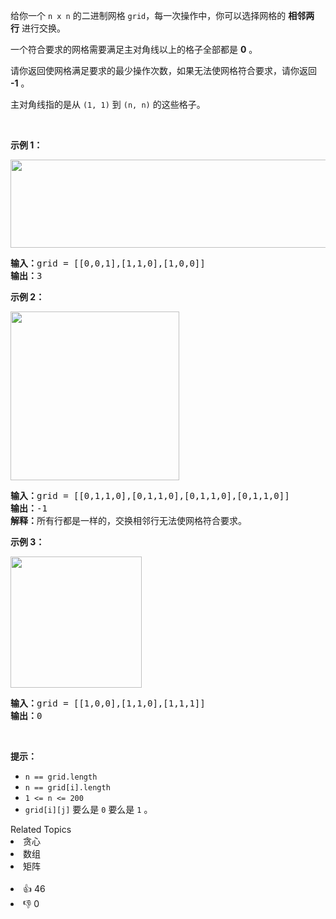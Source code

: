 <p>给你一个&nbsp;<code>n&nbsp;x n</code>&nbsp;的二进制网格&nbsp;<code>grid</code>，每一次操作中，你可以选择网格的&nbsp;<strong>相邻两行</strong>&nbsp;进行交换。</p>

<p>一个符合要求的网格需要满足主对角线以上的格子全部都是 <strong>0</strong>&nbsp;。</p>

<p>请你返回使网格满足要求的最少操作次数，如果无法使网格符合要求，请你返回 <strong>-1</strong>&nbsp;。</p>

<p>主对角线指的是从&nbsp;<code>(1, 1)</code>&nbsp;到&nbsp;<code>(n, n)</code>&nbsp;的这些格子。</p>

<p>&nbsp;</p>

<p><strong>示例 1：</strong></p>

<p><img alt="" src="https://assets.leetcode-cn.com/aliyun-lc-upload/uploads/2020/08/02/fw.jpg" style="height: 141px; width: 750px;"></p>

<pre><strong>输入：</strong>grid = [[0,0,1],[1,1,0],[1,0,0]]
<strong>输出：</strong>3
</pre>

<p><strong>示例 2：</strong></p>

<p><img alt="" src="https://assets.leetcode-cn.com/aliyun-lc-upload/uploads/2020/08/02/e2.jpg" style="height: 270px; width: 270px;"></p>

<pre><strong>输入：</strong>grid = [[0,1,1,0],[0,1,1,0],[0,1,1,0],[0,1,1,0]]
<strong>输出：</strong>-1
<strong>解释：</strong>所有行都是一样的，交换相邻行无法使网格符合要求。
</pre>

<p><strong>示例 3：</strong></p>

<p><img alt="" src="https://assets.leetcode-cn.com/aliyun-lc-upload/uploads/2020/08/02/e3.jpg" style="height: 210px; width: 210px;"></p>

<pre><strong>输入：</strong>grid = [[1,0,0],[1,1,0],[1,1,1]]
<strong>输出：</strong>0
</pre>

<p>&nbsp;</p>

<p><strong>提示：</strong></p>

<ul>
	<li><code>n == grid.length</code></li>
	<li><code>n == grid[i].length</code></li>
	<li><code>1 &lt;= n&nbsp;&lt;= 200</code></li>
	<li><code>grid[i][j]</code>&nbsp;要么是&nbsp;<code>0</code>&nbsp;要么是&nbsp;<code>1</code>&nbsp;。</li>
</ul>
<div><div>Related Topics</div><div><li>贪心</li><li>数组</li><li>矩阵</li></div></div><br><div><li>👍 46</li><li>👎 0</li></div>